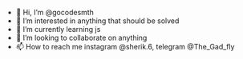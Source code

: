 - 👋 Hi, I’m @gocodesmth
- 👀 I’m interested in anything that should be solved
- 🌱 I’m currently learning js
- 💞️ I’m looking to collaborate on anything
- 📫 How to reach me instagram @sherik.6, telegram @The_Gad_fly

<!---
gocodesmth/gocodesmth is a ✨ special ✨ repository because its `README.md` (this file) appears on your GitHub profile.
You can click the Preview link to take a look at your changes.
--->
